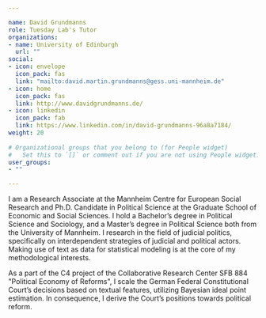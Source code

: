 ```yaml
---

name: David Grundmanns
role: Tuesday Lab's Tutor
organizations:
- name: University of Edinburgh 
  url: ""
social:
- icon: envelope
  icon_pack: fas
  link: "mailto:david.martin.grundmanns@gess.uni-mannheim.de"
- icon: home
  icon_pack: fas
  link: http://www.davidgrundmanns.de/
- icon: linkedin
  icon_pack: fab
  link: https://www.linkedin.com/in/david-grundmanns-96a8a7184/
weight: 20
  
# Organizational groups that you belong to (for People widget)
#   Set this to `[]` or comment out if you are not using People widget.  
user_groups:
- ""

---
```


I am a Research Associate at the Mannheim Centre for European Social Research and Ph.D. Candidate in Political Science at the Graduate School of Economic and Social Sciences. I hold a Bachelor’s degree in Political Science and Sociology, and a Master’s degree in Political Science both from the University of Mannheim. I research in the field of judicial politics, specifically on interdependent strategies of judicial and political actors. Making use of text as data for statistical modeling is at the core of my methodological interests.

As a part of the C4 project of the Collaborative Research Center SFB 884 "Political Economy of Reforms", I scale the German Federal Constitutional Court’s decisions based on textual features, utilizing Bayesian ideal point estimation. In consequence, I derive the Court’s positions towards political reform.